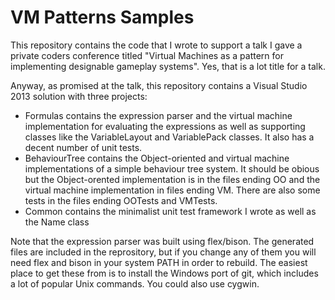 # VM Patterns Samples

This repository contains the code that I wrote to support a talk I gave a private coders conference titled "Virtual Machines as a pattern for implementing designable gameplay systems". Yes, that is a lot title for a talk. 

Anyway, as promised at the talk, this repository contains a Visual Studio 2013 solution with three projects:

* Formulas contains the expression parser and the virtual machine implementation for evaluating the expressions as well as supporting classes like the VariableLayout and VariablePack classes. It also has a decent number of unit tests.
* BehaviourTree contains the Object-oriented and virtual machine implementations of a simple behaviour tree system. It should be obious but the Object-orented implementation is in the files ending OO and the virtual machine implementation in files ending VM. There are also some tests in the files ending OOTests and VMTests.
* Common contains the minimalist unit test framework I wrote as well as the Name class

Note that the expression parser was built using flex/bison. The generated files are included in the reprository, but if you change any of them you will need flex and bison in your system PATH in order to rebuild. The easiest place to get these from is to install the Windows port of git, which includes a lot of popular Unix commands. You could also use cygwin.

